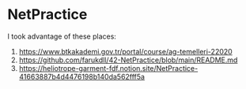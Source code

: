 # NetPractice
I took advantage of these places:

1. https://www.btkakademi.gov.tr/portal/course/ag-temelleri-22020
2. https://github.com/farukdll/42-NetPractice/blob/main/README.md
3. https://heliotrope-garment-fdf.notion.site/NetPractice-41663887b4d4476198b140da562fff5a
